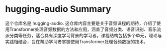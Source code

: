 # hugging-audio Summary

这个仓库名是 hugging-audio. 这仓库内容主要是关于音频课程的期待，介绍了使用Transformer处理音频数据的方法和应用，涵盖了音频分类、语音识别、音乐流派分类等任务，适合具有深度学习背景的学习者。课程结构包括多个单元，理论与实践相结合，旨在帮助学习者掌握使用Transformer处理音频数据的技术。